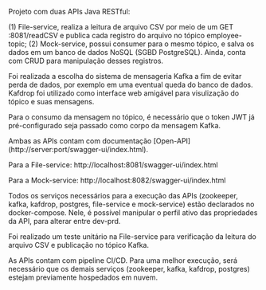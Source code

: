 Projeto com duas APIs Java RESTful:

(1) File-service, realiza a leitura de arquivo CSV por meio de um GET :8081/readCSV e publica cada registro do arquivo no tópico employee-topic;
(2) Mock-service, possui consumer para o mesmo tópico, e salva os dados em um banco de dados NoSQL (SGBD PostgreSQL). Ainda, conta com CRUD para manipulação desses registros.

Foi realizada a escolha do sistema de mensageria Kafka a fim de evitar perda de dados, por exemplo em uma eventual queda do banco de dados. 
Kafdrop foi utilizado como interface web amigável para visulização do tópico e suas mensagens.

Para o consumo da mensagem no tópico, é necessário que o token JWT já pré-configurado seja passado como corpo da mensagem Kafka. 

Ambas as APIs contam com documentação [Open-API] (http://server:port/swagger-ui/index.html). 

Para a File-service: http://localhost:8081/swagger-ui/index.html

Para a Mock-service: http://localhost:8082/swagger-ui/index.html

Todos os serviços necessários para a execução das APIs (zookeeper, kafka, kafdrop, postgres, file-service e mock-service) 
estão declarados no docker-compose. Nele, é possível manipular o perfil ativo das propriedades da API, para alterar entre dev-prd.

Foi realizado um teste unitário na File-service para verificação da leitura do arquivo CSV e publicação no tópico Kafka.

As APIs contam com pipeline CI/CD. Para uma melhor execução, será necessário que os demais serviços (zookeeper, kafka, kafdrop, postgres) estejam previamente hospedados em nuvem. 
